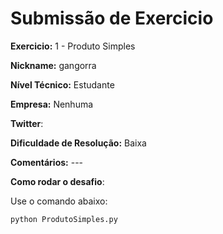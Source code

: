 # Submissão de Exercicio

**Exercicio:** 1 - Produto Simples

**Nickname:** gangorra

**Nível Técnico:** Estudante

**Empresa:** Nenhuma

**Twitter**: 

**Dificuldade de Resolução:** Baixa

**Comentários:** ---

**Como rodar o desafio**:

Use o comando abaixo:

```bash
python ProdutoSimples.py
```
